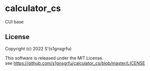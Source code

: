 # calculator_cs
CUI base  

## License
Copyright (c) 2022 S'(s1gnsgrfu)  

This software is released under the MIT License.  
see https://github.com/s1gnsgrfu/calculator_cs/blob/master/LICENSE